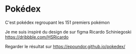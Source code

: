 
# Pokédex

C'est pokédex regroupant les 151 premiers pokémon


Je me suis inspiré du design de sur figma Ricardo Schiniegoski 
https://dribbble.com/HSRicardo


Regarder le résultat sur https://epoundor.github.io/pokedex/
